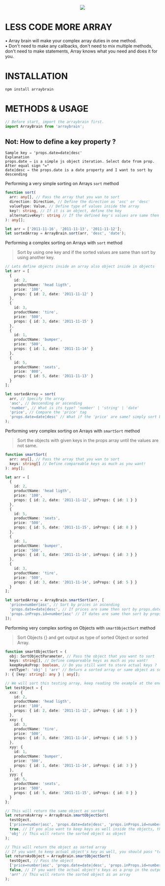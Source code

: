 <p align="center">
<img src="https://avatars1.githubusercontent.com/u/55918725?s=400&u=a4396a6bde4469bd82ab8f3a827e8df5e1fc36ca&v=4">
</p>

# LESS CODE MORE ARRAY

• Array brain will make your complex array duties in one method.  
• Don't need to make any callbacks, don't need to mix multiple methods, don't need to make statements, Array knows what you need and does it for you.

# INSTALLATION

<code>npm install arraybrain</code>

# METHODS & USAGE

```typescript
// Before start, import the arraybrain first.
import ArrayBrain from 'arraybrain';
```

## Not: How to define a key property ?

```
Sample key ⇒ 'props.date=date|desc'
Explanation
props.date ⇒ is a simple js object iteration. Select date from prop.
After equal sign "="
date|desc ⇒ the props.date is a date property and I want to sort by descending
```

Performing a very simple sorting on Arrays <code>sort</code> method

```typescript
function sort(
  arr: any[], // Pass the array that you wan to sort
  direction: Direction, // Define the direction as 'asc' or 'desc'
  valueType: Value, // Define type of values inside the array
  key?: string, // If it is an object, define the key
  alternativeKey?: string // If the defined key's values are same then sort the array based on alternativeKey's value.
): any[];

let arr = ['2011-11-16', '2011-11-13', '2011-11-12'];
let sortedArray = ArrayBrain.sort(arr, 'desc', 'date');
```

Performing a complex sorting on Arrays with <code>sort</code> method

> Sort by using one key and if the sorted values are same than sort by using another key.

```typescript
// Lets define objects inside an array also object inside in objects
let arr = [
  {
    id: 2,
    productName: 'head ligth',
    price: '100',
    props: { id: 2, date: '2011-11-12' }
  },
  {
    id: 3,
    productName: 'tire',
    price: '500',
    props: { id: 3, date: '2011-11-15' }
  },
  {
    id: 1,
    productName: 'bumper',
    price: '500',
    props: { id: 1, date: '2011-11-14' }
  },
  {
    id: 5,
    productName: 'seats',
    price: '800',
    props: { id: 5, date: '2011-11-13' }
  }
];

let sortedArray = sort(
  arr, // Specify the array
  'asc', // Descending or ascending
  'number', // What is its type? 'number' | 'string' | 'date'
  'price', // Compare the 'price' tag
  'props.date=date|desc' // What if the 'price' are same? simply sort based on 'date' prop, also specify 'ascending' or 'descending'
);
```

Performing very complex sorting on Arrays with <code>smartSort</code> method

> Sort the objects with given keys in the props array until the values are not same.

```typescript
function smartSort(
  arr: any[], // Pass the array that you wan to sort
  keys: string[] // Define compareable keys as much as you want!
): any[];

let arr = [
  {
    id: 2,
    productName: 'head ligth',
    price: '100',
    props: { id: 2, date: '2011-11-12', inProps: { id: 1 } }
  },
  {
    id: 5,
    productName: 'seats',
    price: '500',
    props: { id: 5, date: '2011-11-15', inProps: { id: 8 } }
  },
  {
    id: 1,
    productName: 'bumper',
    price: '500',
    props: { id: 1, date: '2011-11-14', inProps: { id: 3 } }
  },
  {
    id: 3,
    productName: 'tire',
    price: '500',
    props: { id: 3, date: '2011-11-14', inProps: { id: 5 } }
  }
];

let sortedArray = ArrayBrain.smartSort(arr, [
  'price=number|asc', // Sort by prices in ascending
  'props.date=date|desc', // If prices are same then sort by props.dates in descending
  'props.inProps.id=number|asc' // If dates are same then sort by props.inProps.ids in ascending
]);
```

Performing very complex sorting on Objects with <code>smartObjectSort</code> method

> Sort Objects {} and get output as type of sorted Object or sorted Array.

```typescript
function smartObjectSort = (
  obj: SortObjectParameter, // Pass the object that you want to sort
  keys: string[], // Define compareable keys as much as you want!
  keepKeyAsProp: boolean, // Do you still want to store actual keys ?
  retType?: 'obj' | 'arr' // Return a sorted array or same object as sorted!
): { [key: string]: any } | any[];

// We will sort this testing array, keep reading the example at the end of the line!
let testOject = {
  xxx: {
    id: 2,
    productName: 'head ligth',
    price: '100',
    props: { id: 2, date: '2011-11-12', inProps: { id: 1 } }
  },
  xxy: {
    id: 3,
    productName: 'tire',
    price: '500',
    props: { id: 3, date: '2011-11-14', inProps: { id: 5 } }
  },
  xyy: {
    id: 1,
    productName: 'bumper',
    price: '500',
    props: { id: 1, date: '2011-11-14', inProps: { id: 3 } }
  },
  yyy: {
    id: 5,
    productName: 'seats',
    price: '500',
    props: { id: 5, date: '2011-11-15', inProps: { id: 8 } }
  }
};

// This will return the same object as sorted
let returnAsArray = ArrayBrain.smartObjectSort(
  testOject,
  ['price=number|asc', 'props.date=date|desc', 'props.inProps.id=number|asc'],
  true, // If you also want to keep keys as well inside the objects, then this will create a property as _arraybrainkey: key
  'obj' // This will return the sorted object as object
);

// This will return the object as sorted array
// If you want to keep actual object's key as well, you should pass "true" parameter to the method. It will return the actual key as _arraybrainkey: key
let returnAsObject = ArrayBrain.smartObjectSort(
  testOject, // Pass the object
  ['price=number|asc', 'props.date=date|desc', 'props.inProps.id=number|asc'], // this will compare all those different keys until they are not same
  false, // If you want the actual object's keys as a prop in the output array, change it to 'true', then the actual keys will be stored in the array's object as _arraybrainkey: key
  'arr' // This will return the sorted object as an array
);
```

